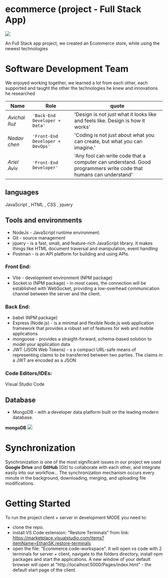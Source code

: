 # ecommerce (project - Full Stack App)

![](client/public/logo-addbg-preview.png)

An Full Stack app project, we created an Ecommerce store, while using the newest technologies

# Software Development Team

We enjoyed working together, we learned a lot from each other, each supported and taught the other the technologies he knew and innovations he researched

| Name           | Role                             | quote                                                                     |
| -------------- | -------------------------------- | ------------------------------------------------------------------------- |
| _Avichai Iluz_ | `'Back-End Developer + Data'`    | 'Design is not just what it looks like and feels like. Design is how it works'   |
| _Nadav chen_   | `'Front-End Developer + DevOps'` | 'Coding is not just about what you can create, but what you can imagine.' |
| _Ariel Aviv_   | `'Front-End Developer'`          | 'Any fool can write code that a computer can understand. Good programmers write code that humans can understand'      |


## languages
JavaScript , HTML , CSS , jquery

## Tools and environments
- NodeJs - JavaScript runtime environment.
- Git - source management
- jquery -  is a fast, small, and feature-rich JavaScript library. It makes things like HTML document traversal and manipulation, event handling
- Postman - is an API platform for building and using APIs.

### Front End:
- Vite - development environment (NPM package)
- Socket.io (NPM package) - in most cases, the connection will be established with WebSocket, providing a low-overhead communication channel between the server and the client.

### Back End:
- babel (NPM package)
- Express (Node.js) - is a minimal and flexible Node.js web application framework that provides a robust set of features for web and mobile applications
- mongoose -  provides a straight-forward, schema-based solution to model your application data
- JWT (JSON Web Tokens) - s a compact URL-safe means of representing claims to be transferred between two parties. The claims in a JWT are encoded as a JSON

### Code Editors/IDEs:
Visual Studio Code

## Database
- MongoDB - with a developer data platform built on the leading modern database.

**mongoDB**
![](https://www.pngall.com/wp-content/uploads/13/Mongodb-PNG-Image-HD.png)

# Synchronization

Synchronization is one of the most significant issues in our project we used **Google Drive** and **GitHub** (Git) to collaborate with each other, and integrate easily into our workflow... The synchronization mechanism occurs every minute in the background, downloading, merging, and uploading file modifications.

# Getting Started

To run the project client + server in development MODE you need to:
- clone the repo.
- install VS Code extension: "Restore Terminals" from link: https://marketplace.visualstudio.com/items?itemName=EthanSK.restore-terminals
- open the file: "Ecommerce.code-workspace". It will open vs code with 2 terminals for server + client, navigate to the folders directory, install npm packages and start the applications. A new window of your default browser will open at "http://localhost:5000/Pages/index.html" - the default start page of the client.
